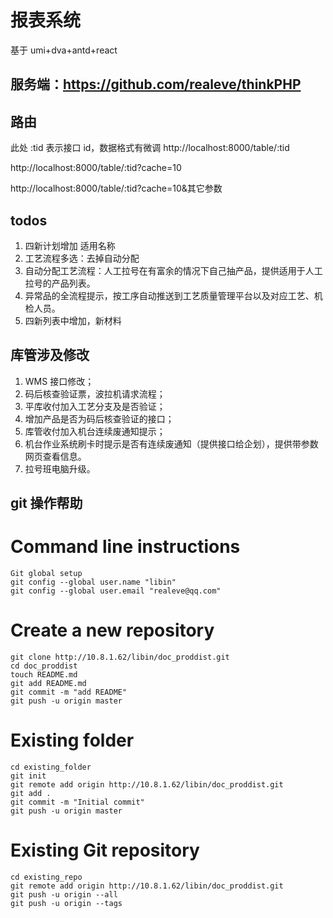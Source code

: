 # 报表系统

基于 umi+dva+antd+react

## 服务端：https://github.com/realeve/thinkPHP

## 路由

此处 :tid 表示接口 id，数据格式有微调
http://localhost:8000/table/:tid

http://localhost:8000/table/:tid?cache=10

http://localhost:8000/table/:tid?cache=10&其它参数

## todos

1.  四新计划增加 适用名称
2.  工艺流程多选：去掉自动分配
3.  自动分配工艺流程：人工拉号在有富余的情况下自己抽产品，提供适用于人工拉号的产品列表。
4.  异常品的全流程提示，按工序自动推送到工艺质量管理平台以及对应工艺、机检人员。
5.  四新列表中增加，新材料

## 库管涉及修改

1.  WMS 接口修改；
2.  码后核查验证票，波拉机请求流程；
3.  平库收付加入工艺分支及是否验证；
4.  增加产品是否为码后核查验证的接口；
5.  库管收付加入机台连续废通知提示；
6.  机台作业系统刷卡时提示是否有连续废通知（提供接口给企划），提供带参数网页查看信息。
7.  拉号班电脑升级。

## git 操作帮助

# Command line instructions

```
Git global setup
git config --global user.name "libin"
git config --global user.email "realeve@qq.com"
```

# Create a new repository

```
git clone http://10.8.1.62/libin/doc_proddist.git
cd doc_proddist
touch README.md
git add README.md
git commit -m "add README"
git push -u origin master
```

# Existing folder

```
cd existing_folder
git init
git remote add origin http://10.8.1.62/libin/doc_proddist.git
git add .
git commit -m "Initial commit"
git push -u origin master
```

# Existing Git repository

```
cd existing_repo
git remote add origin http://10.8.1.62/libin/doc_proddist.git
git push -u origin --all
git push -u origin --tags
```
